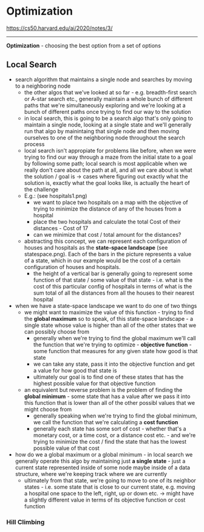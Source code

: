 # Optimization

https://cs50.harvard.edu/ai/2020/notes/3/

---

<b>Optimization</b> - choosing the best option from a set of options

## Local Search

- search algorithm that maintains a single node and searches by moving to a neighboring node
    - the other algos that we've looked at so far - e.g. breadth-first search or A-star search etc., generally maintain a whole bunch of different paths that we're simultaneously exploring and we're looking at a bunch of different paths once trying to find our way to the solution
    - in local search, this is going to be a search algo that's only going to maintain a single node, looking at a single state and we'll generally run that algo by mainintaing that single node and then moving ourselves to one of the neighboring node throughout the search process
    - local search isn't appropiate for problems like before, when we were trying to find our way through a maze from the initial state to a goal by following some path; local search is most applicable when we really don't care about the path at all, and all we care about is what the solution / goal is -> cases where figuring out exactly what the solution is, exactly what the goal looks like, is actually the heart of the challenge
    - E.g.: (see hospitals1.png)
        - we want to place two hospitals on a map with the objective of trying to minimize the distance of any of the houses from a hospital
        - place the two hospitals and calculate the total Cost of their distances - Cost of 17
        - can we minimize that cost / total amount for the distances?
    - abstracting this concept, we can represent each configuration of houses and hospitals as the <b>state-space landscape</b> (see statespace.png). Each of the bars in the picture represents a value of a state, which in our example would be the cost of a certain configuration of houses and hospitals.
        - the height of a vertical bar is generally going to represent some function of that state / some value of that state - i.e. what is the cost of this particular config of hospitals in terms of what is the sum total of all the distances from all the houses to their nearest hospital
- when we have a state-space landscape we want to do one of two things
    - we might want to maximize the value of this function - trying to find the <b>global maximum</b> so to speak, of this state-space landscape - a single state whose value is higher than all of the other states that we can possibly choose from
        - generally when we're trying to find the global maximum we'll call the function that we're trying to optimize - <b>objective function</b> - some function that measures for any given state how good is that state
        - we can take any state, pass it into the objective function and get a value for how good that state is
        - ultimately our goal is to find one of these states that has the highest possible value for that objective function
    - an equivalent but reverse problem is the problem of finding the <b>global minimum</b> - some state that has a value after we pass it into this function that is lower than all of the other possibl values that we might choose from
        - generally speaking when we're trying to find the global minimum, we call the function that we're calculating a <b>cost function</b>
        - generally each state has some sort of cost - whether that's a monetary cost, or a time cost, or a distance cost etc. - and we're trying to minimize the cost / find the state that has the lowest possible value of that cost
- how do we a global maximum or a global minimum - in local search we generally operate this algo by maintaining just <b>a single state</b> - just a current state represented inside of some node maybe inside of a data structure, where we're keeping track where we are currently
    - ultimately from that state, we're going to move to one of its neighbor states - i.e. some state that is close to our current state, e.g. moving a hospital one space to the left, right, up or down etc. -> might have a slightly different value in terms of its objective function or cost function

### Hill Climbing
